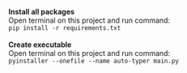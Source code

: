 <b>Install all packages</b>
<br>
Open terminal on this project and run command:
<br>
```pip install -r requirements.txt```
<br><br>
<b>Create executable</b>
<br>
Open terminal on this project and run command:
<br>
```pyinstaller --onefile --name auto-typer main.py```
